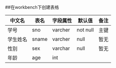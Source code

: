 ##在workbench下创建表格




中文名|表名|字段属性|默认值|备注
-----|----|-------|----|----
学号|sno|varcher|not null|主键
学生姓名|sname|varcher|null|暂无
性别|sex|varchar|null|暂无
年龄|age|int|
